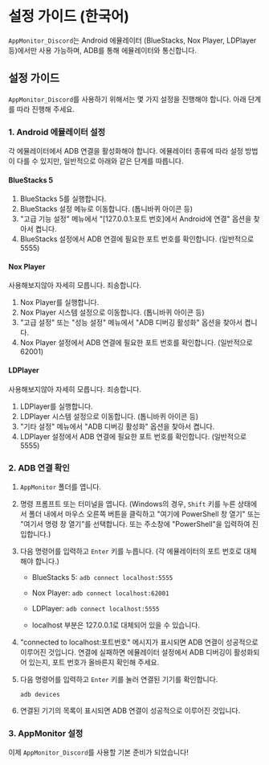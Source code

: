 # 설정 가이드 (한국어)

`AppMonitor_Discord`는 Android 에뮬레이터 (BlueStacks, Nox Player, LDPlayer 등)에서만 사용 가능하며, ADB를 통해 에뮬레이터와 통신합니다.

## 설정 가이드

`AppMonitor_Discord`를 사용하기 위해서는 몇 가지 설정을 진행해야 합니다. 아래 단계를 따라 진행해 주세요.

### 1. Android 에뮬레이터 설정

각 에뮬레이터에서 ADB 연결을 활성화해야 합니다. 에뮬레이터 종류에 따라 설정 방법이 다를 수 있지만, 일반적으로 아래와 같은 단계를 따릅니다.

#### BlueStacks 5

1.  BlueStacks 5를 실행합니다.
2.  BlueStacks 설정 메뉴로 이동합니다. (톱니바퀴 아이콘 등)
3. "고급 기능 설정" 메뉴에서 "[127.0.0.1:포트 번호]에서 Android에 연결" 옵션을 찾아서 켭니다.
4.  BlueStacks 설정에서 ADB 연결에 필요한 포트 번호를 확인합니다. (일반적으로 5555)

#### Nox Player

사용해보지않아 자세히 모릅니다. 죄송합니다.
1.  Nox Player를 실행합니다.
2.  Nox Player 시스템 설정으로 이동합니다. (톱니바퀴 아이콘 등)
3.  "고급 설정" 또는 "성능 설정" 메뉴에서 "ADB 디버깅 활성화" 옵션을 찾아서 켭니다.
4.  Nox Player 설정에서 ADB 연결에 필요한 포트 번호를 확인합니다. (일반적으로 62001)

#### LDPlayer

사용해보지않아 자세히 모릅니다. 죄송합니다.
1.  LDPlayer를 실행합니다.
2.  LDPlayer 시스템 설정으로 이동합니다. (톱니바퀴 아이콘 등)
3.  "기타 설정" 메뉴에서 "ADB 디버깅 활성화" 옵션을 찾아서 켭니다.
4.  LDPlayer 설정에서 ADB 연결에 필요한 포트 번호를 확인합니다. (일반적으로 5555)

### 2. ADB 연결 확인

1.  `AppMonitor` 폴더를 엽니다.
2.  명령 프롬프트 또는 터미널을 엽니다. (Windows의 경우, `Shift` 키를 누른 상태에서 폴더 내에서 마우스 오른쪽 버튼을 클릭하고 "여기에 PowerShell 창 열기" 또는 "여기서 명령 창 열기"를 선택합니다. 또는 주소창에 "PowerShell"을 입력하여 진입합니다.)
3.  다음 명령어를 입력하고 `Enter` 키를 누릅니다. (각 에뮬레이터의 포트 번호로 대체해야 합니다.)

    * BlueStacks 5: `adb connect localhost:5555`
    * Nox Player: `adb connect localhost:62001`
    * LDPlayer: `adb connect localhost:5555`

    * localhost 부분은 127.0.0.1로 대체되어 있을 수 있습니다.

4.  "connected to localhost:포트번호" 메시지가 표시되면 ADB 연결이 성공적으로 이루어진 것입니다. 연결에 실패하면 에뮬레이터 설정에서 ADB 디버깅이 활성화되어 있는지, 포트 번호가 올바른지 확인해 주세요.

5.  다음 명령어를 입력하고 `Enter` 키를 눌러 연결된 기기를 확인합니다.

    ```
    adb devices
    ```

6.  연결된 기기의 목록이 표시되면 ADB 연결이 성공적으로 이루어진 것입니다.

### 3. AppMonitor 설정

이제 `AppMonitor_Discord`를 사용할 기본 준비가 되었습니다!